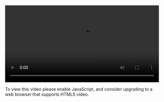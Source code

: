 <video controls="" style="width: 100%; display: block;"><source src="http://o86bpj665.bkt.clouddn.com/graphql-baby/2-graphiql-install.mp4" type="video/mp4"><p>To view this video please enable JavaScript, and consider upgrading to a web browser that supports HTML5 video.</p></video>
